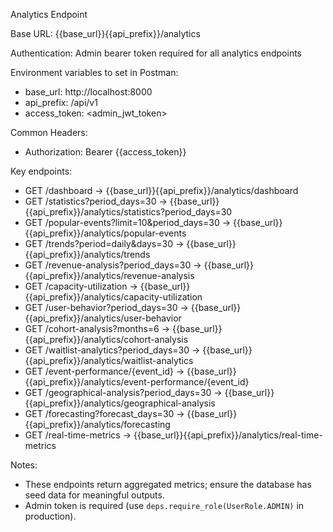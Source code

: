 Analytics Endpoint

Base URL: {{base_url}}{{api_prefix}}/analytics

Authentication: Admin bearer token required for all analytics endpoints

Environment variables to set in Postman:

- base_url: http://localhost:8000
- api_prefix: /api/v1
- access_token: <admin_jwt_token>

Common Headers:

- Authorization: Bearer {{access_token}}

Key endpoints:

- GET /dashboard -> {{base_url}}{{api_prefix}}/analytics/dashboard
- GET /statistics?period_days=30 -> {{base_url}}{{api_prefix}}/analytics/statistics?period_days=30
- GET /popular-events?limit=10&period_days=30 -> {{base_url}}{{api_prefix}}/analytics/popular-events
- GET /trends?period=daily&days=30 -> {{base_url}}{{api_prefix}}/analytics/trends
- GET /revenue-analysis?period_days=30 -> {{base_url}}{{api_prefix}}/analytics/revenue-analysis
- GET /capacity-utilization -> {{base_url}}{{api_prefix}}/analytics/capacity-utilization
- GET /user-behavior?period_days=30 -> {{base_url}}{{api_prefix}}/analytics/user-behavior
- GET /cohort-analysis?months=6 -> {{base_url}}{{api_prefix}}/analytics/cohort-analysis
- GET /waitlist-analytics?period_days=30 -> {{base_url}}{{api_prefix}}/analytics/waitlist-analytics
- GET /event-performance/{event_id} -> {{base_url}}{{api_prefix}}/analytics/event-performance/{event_id}
- GET /geographical-analysis?period_days=30 -> {{base_url}}{{api_prefix}}/analytics/geographical-analysis
- GET /forecasting?forecast_days=30 -> {{base_url}}{{api_prefix}}/analytics/forecasting
- GET /real-time-metrics -> {{base_url}}{{api_prefix}}/analytics/real-time-metrics

Notes:

- These endpoints return aggregated metrics; ensure the database has seed data for meaningful outputs.
- Admin token is required (use `deps.require_role(UserRole.ADMIN)` in production).
